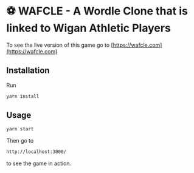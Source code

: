 # ⚽ WAFCLE - A Wordle Clone that is linked to Wigan Athletic Players

To see the live version of this game go to [https://wafcle.com](https://wafcle.com)

## Installation

Run

```bash
yarn install
```

## Usage

```bash
yarn start
```

Then go to

```bash
http://localhost:3000/
```

to see the game in action.
